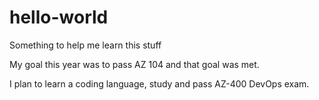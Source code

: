 # hello-world
Something to help me learn this stuff

My goal this year was to pass AZ 104 and that goal was met.

I plan to learn a coding language, study and pass AZ-400 DevOps exam.

